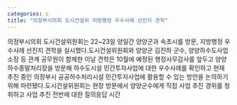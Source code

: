 ```yaml
---
categories: c
title: "의정부시의회 도시건설위 지방행정 우수사례 선진지 견학"
---
```

의정부시의회 도시건설위원회는 22~23일 양일간 양양군과 속초시를 방문, 지방행정 우수사례 선진지 견학을 실시했다.도시건설위원회와 양양군 김진하 군수, 양양하수도사업소장 등 관계 공무원이 함께한 이날 견학은 10월에 예정된 행정사무감사를 앞두고 양양 하수종말처리장을 방문해 하수도시설 민간투자사업에 대한 우수사례를 확인하고 현재 추진 중인 의정부시 공공하수처리시설 민간투자사업에 활용할 수 있는 방안을 논의하기 위해 마련됐다.도시건설위원회는 현장 방문에서 양양군수에게 직접 사업 추진 경위를 청취하고 사업 추진 전반에 대한 질의응답 시간